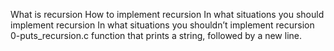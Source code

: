 What is recursion
How to implement recursion
In what situations you should implement recursion
In what situations you shouldn’t implement recursion
0-puts_recursion.c	function that prints a string, followed by a new line.
